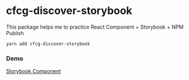 # cfcg-discover-storybook

This package helps me to practice React Component + Storybook + NPM Publish

```
yarn add cfcg-discover-storybook
```

### Demo
[Storybook Component](https://datakokk.github.io/discover-storybook/?path=/story/example-introduction--page)